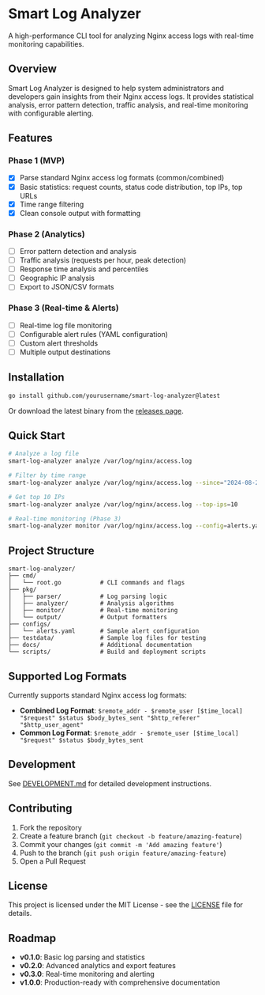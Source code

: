 # Smart Log Analyzer

A high-performance CLI tool for analyzing Nginx access logs with real-time monitoring capabilities.

## Overview

Smart Log Analyzer is designed to help system administrators and developers gain insights from their Nginx access logs. It provides statistical analysis, error pattern detection, traffic analysis, and real-time monitoring with configurable alerting.

## Features

### Phase 1 (MVP)
- [x] Parse standard Nginx access log formats (common/combined)
- [x] Basic statistics: request counts, status code distribution, top IPs, top URLs
- [x] Time range filtering
- [x] Clean console output with formatting

### Phase 2 (Analytics)
- [ ] Error pattern detection and analysis
- [ ] Traffic analysis (requests per hour, peak detection)
- [ ] Response time analysis and percentiles
- [ ] Geographic IP analysis
- [ ] Export to JSON/CSV formats

### Phase 3 (Real-time & Alerts)
- [ ] Real-time log file monitoring
- [ ] Configurable alert rules (YAML configuration)
- [ ] Custom alert thresholds
- [ ] Multiple output destinations

## Installation

```bash
go install github.com/yourusername/smart-log-analyzer@latest
```

Or download the latest binary from the [releases page](https://github.com/yourusername/smart-log-analyzer/releases).

## Quick Start

```bash
# Analyze a log file
smart-log-analyzer analyze /var/log/nginx/access.log

# Filter by time range
smart-log-analyzer analyze /var/log/nginx/access.log --since="2024-08-20 00:00:00" --until="2024-08-20 23:59:59"

# Get top 10 IPs
smart-log-analyzer analyze /var/log/nginx/access.log --top-ips=10

# Real-time monitoring (Phase 3)
smart-log-analyzer monitor /var/log/nginx/access.log --config=alerts.yaml
```

## Project Structure

```
smart-log-analyzer/
├── cmd/
│   └── root.go           # CLI commands and flags
├── pkg/
│   ├── parser/           # Log parsing logic
│   ├── analyzer/         # Analysis algorithms
│   ├── monitor/          # Real-time monitoring
│   └── output/           # Output formatters
├── configs/
│   └── alerts.yaml       # Sample alert configuration
├── testdata/             # Sample log files for testing
├── docs/                 # Additional documentation
└── scripts/              # Build and deployment scripts
```

## Supported Log Formats

Currently supports standard Nginx access log formats:

- **Combined Log Format**: `$remote_addr - $remote_user [$time_local] "$request" $status $body_bytes_sent "$http_referer" "$http_user_agent"`
- **Common Log Format**: `$remote_addr - $remote_user [$time_local] "$request" $status $body_bytes_sent`

## Development

See [DEVELOPMENT.md](docs/DEVELOPMENT.md) for detailed development instructions.

## Contributing

1. Fork the repository
2. Create a feature branch (`git checkout -b feature/amazing-feature`)
3. Commit your changes (`git commit -m 'Add amazing feature'`)
4. Push to the branch (`git push origin feature/amazing-feature`)
5. Open a Pull Request

## License

This project is licensed under the MIT License - see the [LICENSE](LICENSE) file for details.

## Roadmap

- **v0.1.0**: Basic log parsing and statistics
- **v0.2.0**: Advanced analytics and export features
- **v0.3.0**: Real-time monitoring and alerting
- **v1.0.0**: Production-ready with comprehensive documentation